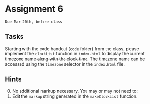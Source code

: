 # Assignment 6
`Due Mar 20th, before class`


## Tasks

Starting with the code handout (`code` folder) from the class, please implement the `clockList` function in `index.html` to display the current timezone name<s> along with the clock time</s>. The timezone name can be accessed using the `timezone` selector in the `index.html` file. 

## Hints

0. No additional markup necessary.
You may or may not need to:
1. Edit the `markup` string generated in the `makeClockList` function.